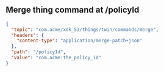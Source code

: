 ## Merge thing command at /policyId

```json
{
  "topic": "com.acme/xdk_53/things/twin/commands/merge",
  "headers": {
    "content-type": "application/merge-patch+json"
  },
  "path": "/policyId",
  "value": "com.acme:the_policy_id"
}
```
